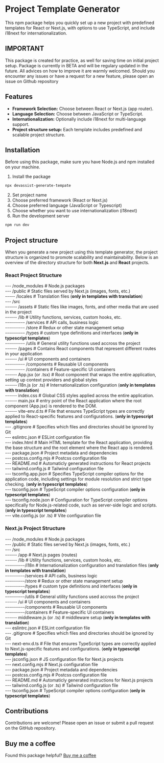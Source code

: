 # Project Template Generator

This npm package helps you quickly set up a new project with predefined templates for React or Next.js, with options to use TypeScript, and include i18next for internationalization.

## IMPORTANT

This package is created for practice, as well for saving time on initial project setup. Package is currently in BETA and will be regulary updated in the future. All advices on how to improve it are warmly welcomed.
Should you encounter any issues or have a request for a new feature, please open an issue on Github repository

## Features

- **Framework Selection:** Choose between React or Next.js (app router).
- **Language Selection:** Choose between JavaScript or TypeScript.
- **Internationalization:** Optionally include i18next for multi-language support.
- **Project structure setup:** Each template includes predefined and scalable project structure.

## Installation

Before using this package, make sure you have Node.js and npm installed on your machine.

1. Install the package

```bash
npx devassist-generate-tempate
```

2. Set project name
3. Choose preferred framework (React or Next.js)
4. Choose preferred language (JavaScript or Typescript)
5. Choose whether you want to use internationalization (i18next)
6. Run the development server

```bash
npm run dev
```

## Project structure

When you generate a new project using this template generator, the project structure is organized to promote scalability and maintainability. Below is an overview of the directory structure for both **Next.js** and **React** projects.

### React Project Structure

--- /node_modules # Node.js packages<br/>
--- /public # Static files served by Next.js (images, fonts, etc.)<br/>
----- /locales # Translation files (**only in templates with translation**)<br/>
--- /src<br/>
------ /assets # Static files like images, fonts, and other media that are used in the project<br/>
------ /lib # Utility functions, services, custom hooks, etc.<br/>
---------- /services # API calls, business logic<br/>
---------- /store # Redux or other state management setup<br/>
---------- /types # custom type definitions and interfaces (**only in typescript templates**)<br/>
---------- /utils # General utility functions used accross the project<br/>
------ /pages # Contains React components that represent different routes in your application<br/>
------ /ui # UI components and containers<br/>
---------- /components # Reusable UI components<br/>
---------- /containers # Feature-specific UI containers<br/>
------ App.jsx (or .tsx) # Root component that wraps the entire application, setting up context providers and global styles<br/>
------ i18n.js (or .ts) # Internationalization configuration (**only in templates with translation**)<br/>
------ index.css # Global CSS styles applied across the entire application.<br/>
------ main.jsx # entry point of the React application where the root component (App.jsx) is rendered to the DOM.<br/>
------ vite-env.d.ts # File that ensures TypeScript types are correctly applied to React-specific features and configurations. (**only in typescript templates**)<br/>
--- .gitignore # Specifies which files and directories should be ignored by Git<br/>
--- eslintrc.json # ESLint configuration file<br/>
--- index.html # Main HTML template for the React application, providing the base structure and the root element where the React app is rendered.<br/>
--- package.json # Project metadata and dependencies<br/>
--- postcss.config.mjs # Postcss configuration file<br/>
--- README.md # Automaticly generated instructions for React projects<br/>
--- tailwind.config.js # Tailwind configuration file<br/>
--- tsconfig.app.json # Specifies TypeScript compiler options for the application code, including settings for module resolution and strict type checking. (**only in typescript templates**)<br/>
--- tsconfig.json # TypeScript compiler options configuration (**only in typescript templates**)<br/>
--- tsconfig.node.json # Configuration for TypeScript compiler options specifically for Node.js-related code, such as server-side logic and scripts.
(**only in typescript templates**)<br/>
--- vite.config.js (or .ts) # Vite configuration file<br/>

### Next.js Project Structure

--- /node_modules # Node.js packages<br/>
--- /public # Static files served by Next.js (images, fonts, etc.)<br/>
--- /src<br/>
------ /app # Next.js pages (routes)<br/>
------ /lib # Utility functions, services, custom hooks, etc.<br/>
----------/i18n # Internationalization configuration and translation files (**only in templates with translation**)<br/>
----------/services # API calls, business logic<br/>
----------/store # Redux or other state management setup<br/>
----------/types # custom type definitions and interfaces (**only in typescript templates**)<br/>
----------/utils # General utility functions used accross the project<br/>
------ /ui # UI components and containers<br/>
----------/components # Reusable UI components<br/>
----------/containers # Feature-specific UI containers<br/>
------ middleware.js (or .ts) # middleware setup (**only in templates with translation**)<br/>
--- eslintrc.json # ESLint configuration file<br/>
--- .gitignore # Specifies which files and directories should be ignored by Git<br/>
--- next-env.d.ts # File that ensures TypeScript types are correctly applied to Next.js-specific features and configurations. (**only in typescript templates**)<br/>
--- jsconfig.json # JS configuration file for Next.js projects<br/>
--- next.config.mjs # Next.js configuration file<br/>
--- package.json # Project metadata and dependencies<br/>
--- postcss.config.mjs # Postcss configuration file<br/>
--- README.md # Automaticly generated instructions for Next.js projects<br/>
--- tailwind.config.js (or .ts) # Tailwind configuration file<br/>
--- tsconfig.json # TypeScript compiler options configuration (**only in typescript templates**)<br/>

## Contributions

Contributions are welcome! Please open an issue or submit a pull request on the GitHub repository.

## Buy me a coffee

Found this package helpful? [Buy me a coffee](https://buymeacoffee.com/devana1509)
